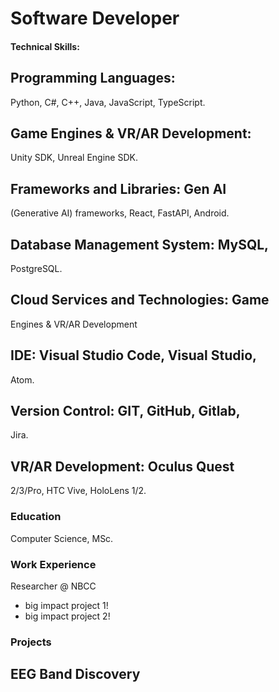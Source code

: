 # Software Developer

#### Technical Skills: 
## Programming Languages: 
Python, C#, 
C++, Java, JavaScript, TypeScript.
## Game Engines & VR/AR Development: 
Unity SDK, Unreal Engine SDK.
## Frameworks and Libraries: Gen AI 
(Generative AI) frameworks, React, 
FastAPI, Android.
## Database Management System: MySQL, 
PostgreSQL.
## Cloud Services and Technologies: Game 
Engines & VR/AR Development
## IDE: Visual Studio Code, Visual Studio, 
Atom.
## Version Control: GIT, GitHub, Gitlab, 
Jira.
## VR/AR Development: Oculus Quest 
2/3/Pro, HTC Vive, HoloLens 1/2.

### Education
Computer Science, MSc.

### Work Experience
Researcher @ NBCC
- big impact project 1!
- big impact project 2!

### Projects
EEG Band Discovery
-
